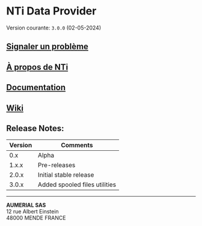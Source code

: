 # NTi Data Provider

Version courante: `3.0.0` (02-05-2024)

## [Signaler un problème](https://github.com/Aumerial/NTi/issues)

## [À propos de NTi](https://www.aumerial.com)

## [Documentation](https://www.documentation.aumerial.com)

## [Wiki](https://github.com/Aumerial/NTi/wiki)

## Release Notes:

| Version | Comments                      |
| ------- | ----------------------------- |
| 0.x     | Alpha                         |
| 1.x.x   | Pre-releases                  |
| 2.0.x   | Initial stable release        |
| 3.0.x   | Added spooled files utilities |

<hr/>

**AUMERIAL SAS**  
12 rue Albert Einstein  
48000 MENDE FRANCE
